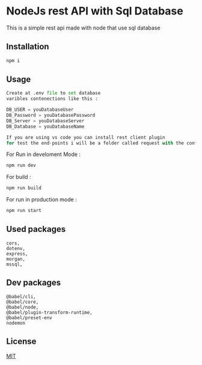 # NodeJs rest API with Sql Database

This is a simple rest api made with node that use sql database

## Installation

```bash
npm i
```

## Usage

```python
Create at .env file to set database 
varibles contenections like this :

DB_USER = youDatabaseUser
DB_Password = youDatabasePassword
DB_Server = youDatabaseServer
DB_Database = youDatabaseName

If you are using vs code you can install rest client plugin 
for test the end-points i will be a folder called request with the configurations
```
For Run in develoment Mode :

```bash
npm run dev  
```

For build :

```bash
npm run build
```

For run in production mode :

```bash
npm run start
```



## Used packages
    cors,
    dotenv,
    express,
    morgan,
    mssql,
## Dev packages
   
    @babel/cli,
    @babel/core,
    @babel/node,
    @babel/plugin-transform-runtime,
    @babel/preset-env
    nodemon

## License
[MIT](https://choosealicense.com/licenses/mit/)
